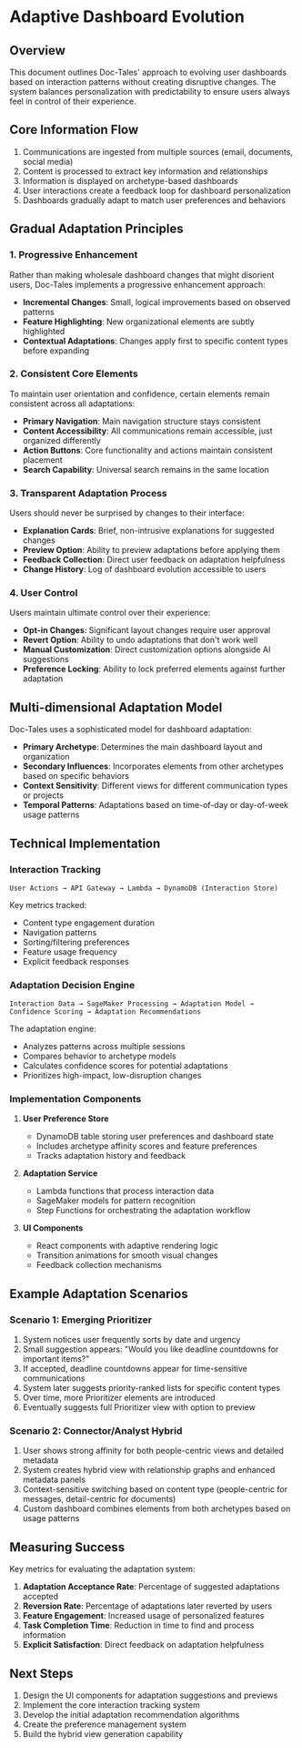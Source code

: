 # Adaptive Dashboard Evolution

## Overview

This document outlines Doc-Tales' approach to evolving user dashboards based on interaction patterns without creating disruptive changes. The system balances personalization with predictability to ensure users always feel in control of their experience.

## Core Information Flow

1. Communications are ingested from multiple sources (email, documents, social media)
2. Content is processed to extract key information and relationships
3. Information is displayed on archetype-based dashboards
4. User interactions create a feedback loop for dashboard personalization
5. Dashboards gradually adapt to match user preferences and behaviors

## Gradual Adaptation Principles

### 1. Progressive Enhancement

Rather than making wholesale dashboard changes that might disorient users, Doc-Tales implements a progressive enhancement approach:

- **Incremental Changes**: Small, logical improvements based on observed patterns
- **Feature Highlighting**: New organizational elements are subtly highlighted
- **Contextual Adaptations**: Changes apply first to specific content types before expanding

### 2. Consistent Core Elements

To maintain user orientation and confidence, certain elements remain consistent across all adaptations:

- **Primary Navigation**: Main navigation structure stays consistent
- **Content Accessibility**: All communications remain accessible, just organized differently
- **Action Buttons**: Core functionality and actions maintain consistent placement
- **Search Capability**: Universal search remains in the same location

### 3. Transparent Adaptation Process

Users should never be surprised by changes to their interface:

- **Explanation Cards**: Brief, non-intrusive explanations for suggested changes
- **Preview Option**: Ability to preview adaptations before applying them
- **Feedback Collection**: Direct user feedback on adaptation helpfulness
- **Change History**: Log of dashboard evolution accessible to users

### 4. User Control

Users maintain ultimate control over their experience:

- **Opt-in Changes**: Significant layout changes require user approval
- **Revert Option**: Ability to undo adaptations that don't work well
- **Manual Customization**: Direct customization options alongside AI suggestions
- **Preference Locking**: Ability to lock preferred elements against further adaptation

## Multi-dimensional Adaptation Model

Doc-Tales uses a sophisticated model for dashboard adaptation:

- **Primary Archetype**: Determines the main dashboard layout and organization
- **Secondary Influences**: Incorporates elements from other archetypes based on specific behaviors
- **Context Sensitivity**: Different views for different communication types or projects
- **Temporal Patterns**: Adaptations based on time-of-day or day-of-week usage patterns

## Technical Implementation

### Interaction Tracking

```
User Actions → API Gateway → Lambda → DynamoDB (Interaction Store)
```

Key metrics tracked:
- Content type engagement duration
- Navigation patterns
- Sorting/filtering preferences
- Feature usage frequency
- Explicit feedback responses

### Adaptation Decision Engine

```
Interaction Data → SageMaker Processing → Adaptation Model → 
Confidence Scoring → Adaptation Recommendations
```

The adaptation engine:
- Analyzes patterns across multiple sessions
- Compares behavior to archetype models
- Calculates confidence scores for potential adaptations
- Prioritizes high-impact, low-disruption changes

### Implementation Components

1. **User Preference Store**
   - DynamoDB table storing user preferences and dashboard state
   - Includes archetype affinity scores and feature preferences
   - Tracks adaptation history and feedback

2. **Adaptation Service**
   - Lambda functions that process interaction data
   - SageMaker models for pattern recognition
   - Step Functions for orchestrating the adaptation workflow

3. **UI Components**
   - React components with adaptive rendering logic
   - Transition animations for smooth visual changes
   - Feedback collection mechanisms

## Example Adaptation Scenarios

### Scenario 1: Emerging Prioritizer

1. System notices user frequently sorts by date and urgency
2. Small suggestion appears: "Would you like deadline countdowns for important items?"
3. If accepted, deadline countdowns appear for time-sensitive communications
4. System later suggests priority-ranked lists for specific content types
5. Over time, more Prioritizer elements are introduced
6. Eventually suggests full Prioritizer view with option to preview

### Scenario 2: Connector/Analyst Hybrid

1. User shows strong affinity for both people-centric views and detailed metadata
2. System creates hybrid view with relationship graphs and enhanced metadata panels
3. Context-sensitive switching based on content type (people-centric for messages, detail-centric for documents)
4. Custom dashboard combines elements from both archetypes based on usage patterns

## Measuring Success

Key metrics for evaluating the adaptation system:

1. **Adaptation Acceptance Rate**: Percentage of suggested adaptations accepted
2. **Reversion Rate**: Percentage of adaptations later reverted by users
3. **Feature Engagement**: Increased usage of personalized features
4. **Task Completion Time**: Reduction in time to find and process information
5. **Explicit Satisfaction**: Direct feedback on adaptation helpfulness

## Next Steps

1. Design the UI components for adaptation suggestions and previews
2. Implement the core interaction tracking system
3. Develop the initial adaptation recommendation algorithms
4. Create the preference management system
5. Build the hybrid view generation capability
